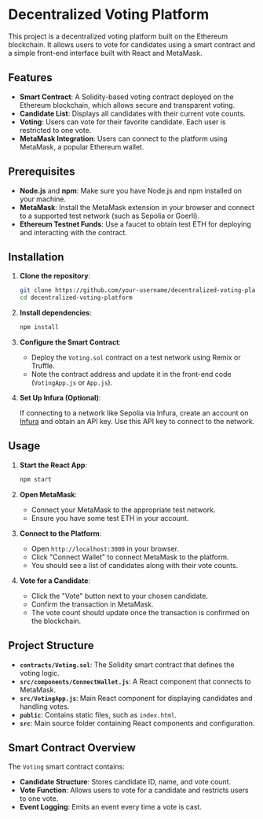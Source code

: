 # Decentralized Voting Platform

This project is a decentralized voting platform built on the Ethereum blockchain. It allows users to vote for candidates using a smart contract and a simple front-end interface built with React and MetaMask.

## Features

- **Smart Contract**: A Solidity-based voting contract deployed on the Ethereum blockchain, which allows secure and transparent voting.
- **Candidate List**: Displays all candidates with their current vote counts.
- **Voting**: Users can vote for their favorite candidate. Each user is restricted to one vote.
- **MetaMask Integration**: Users can connect to the platform using MetaMask, a popular Ethereum wallet.

## Prerequisites

- **Node.js** and **npm**: Make sure you have Node.js and npm installed on your machine.
- **MetaMask**: Install the MetaMask extension in your browser and connect to a supported test network (such as Sepolia or Goerli).
- **Ethereum Testnet Funds**: Use a faucet to obtain test ETH for deploying and interacting with the contract.

## Installation

1. **Clone the repository**:

    ```bash
    git clone https://github.com/your-username/decentralized-voting-platform.git
    cd decentralized-voting-platform
    ```

2. **Install dependencies**:

    ```bash
    npm install
    ```

3. **Configure the Smart Contract**:

    - Deploy the `Voting.sol` contract on a test network using Remix or Truffle.
    - Note the contract address and update it in the front-end code (`VotingApp.js` or `App.js`).

4. **Set Up Infura (Optional)**:

    If connecting to a network like Sepolia via Infura, create an account on [Infura](https://infura.io/) and obtain an API key. Use this API key to connect to the network.

## Usage

1. **Start the React App**:

    ```bash
    npm start
    ```

2. **Open MetaMask**:

    - Connect your MetaMask to the appropriate test network.
    - Ensure you have some test ETH in your account.

3. **Connect to the Platform**:

    - Open `http://localhost:3000` in your browser.
    - Click "Connect Wallet" to connect MetaMask to the platform.
    - You should see a list of candidates along with their vote counts.

4. **Vote for a Candidate**:

    - Click the "Vote" button next to your chosen candidate.
    - Confirm the transaction in MetaMask.
    - The vote count should update once the transaction is confirmed on the blockchain.

## Project Structure

- **`contracts/Voting.sol`**: The Solidity smart contract that defines the voting logic.
- **`src/components/ConnectWallet.js`**: A React component that connects to MetaMask.
- **`src/VotingApp.js`**: Main React component for displaying candidates and handling votes.
- **`public`**: Contains static files, such as `index.html`.
- **`src`**: Main source folder containing React components and configuration.

## Smart Contract Overview

The `Voting` smart contract contains:

- **Candidate Structure**: Stores candidate ID, name, and vote count.
- **Vote Function**: Allows users to vote for a candidate and restricts users to one vote.
- **Event Logging**: Emits an event every time a vote is cast.
